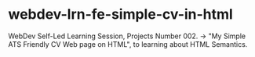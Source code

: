 # webdev-lrn-fe-simple-cv-in-html
 WebDev Self-Led Learning Session, Projects Number 002. -> "My Simple ATS Friendly CV Web page on HTML", to learning about HTML Semantics.
